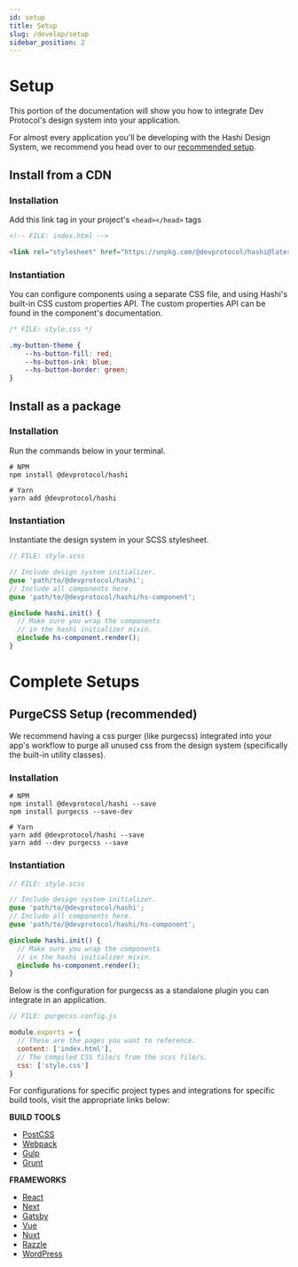 ```yaml
---
id: setup
title: Setup
slug: /develop/setup
sidebar_position: 2
---
```

# Setup
This portion of the documentation will show you how to integrate Dev Protocol's design system into your application.

For almost every application you'll be developing with the Hashi Design System, we recommend you head over to our [recommended setup](#recommended-setup).

## Install from a CDN
### Installation
Add this link tag in your project's `<head></head>` tags
```html
<!-- FILE: index.html -->

<link rel="stylesheet" href="https://unpkg.com/@devprotocol/hashi@latest/main.css">
```
### Instantiation
You can configure components using a separate CSS file, and using Hashi's built-in CSS custom properties API. The custom properties API can be found in the component's documentation.
```css
/* FILE: style.css */

.my-button-theme {
    --hs-button-fill: red;
    --hs-button-ink: blue;
    --hs-button-border: green;
}
```

## Install as a package
### Installation
Run the commands below in your terminal.

```shell
# NPM
npm install @devprotocol/hashi

# Yarn
yarn add @devprotocol/hashi
```

### Instantiation
Instantiate the design system in your SCSS stylesheet.

```scss
// FILE: style.scss

// Include design system initializer.
@use 'path/to/@devprotocol/hashi';
// Include all components here.
@use 'path/to/@devprotocol/hashi/hs-component';

@include hashi.init() {
  // Make sure you wrap the components 
  // in the hashi initializer mixin.
  @include hs-component.render();
}
```

# Complete Setups
## PurgeCSS Setup (recommended)
We recommend having a css purger (like purgecss) integrated into your app's workflow to purge all unused css from the design system (specifically the built-in utility classes).

### Installation
```shell
# NPM
npm install @devprotocol/hashi --save
npm install purgecss --save-dev

# Yarn
yarn add @devprotocol/hashi --save
yarn add --dev purgecss --save
```

### Instantiation
```scss
// FILE: style.scss

// Include design system initializer.
@use 'path/to/@devprotocol/hashi';
// Include all components here.
@use 'path/to/@devprotocol/hashi/hs-component';

@include hashi.init() {
  // Make sure you wrap the components 
  // in the hashi initializer mixin.
  @include hs-component.render();
}
```
Below is the configuration for purgecss as a standalone plugin you can integrate in an application.
```javascript
// FILE: purgecss.config.js

module.exports = {
  // These are the pages you want to reference.
  content: ['index.html'],
  // The compiled CSS file/s from the scss file/s.
  css: ['style.css']
}
```
For configurations for specific project types and integrations for specific build tools, visit the appropriate links below:

**BUILD TOOLS**
- [PostCSS](https://purgecss.com/plugins/postcss.html)
- [Webpack](https://purgecss.com/plugins/webpack.html)
- [Gulp](https://purgecss.com/plugins/gulp.html)
- [Grunt](https://purgecss.com/plugins/grunt.html)

**FRAMEWORKS**
- [React](https://purgecss.com/guides/react.html)
- [Next](https://purgecss.com/guides/next.html)
- [Gatsby](https://purgecss.com/guides/gatsby.html)
- [Vue](https://purgecss.com/guides/vue.html)
- [Nuxt](https://purgecss.com/guides/nuxt.html)
- [Razzle](https://purgecss.com/guides/razzle.html)
- [WordPress](https://purgecss.com/guides/wordpress.html)
